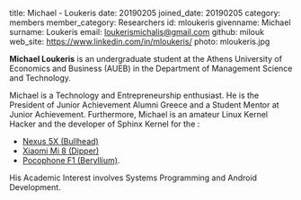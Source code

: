title: Michael - Loukeris
date: 20190205
joined_date: 20190205
category: members
member_category: Researchers
id: mloukeris
givenname: Michael
surname: Loukeris
email: loukerismichalis@gmail.com
github: milouk
web_site: https://www.linkedin.com/in/mloukeris/
photo: mloukeris.jpg

**Michael Loukeris** is an undergraduate student at the Athens University of Economics and Business (AUEB) in the Department of Management Science and Technology.

Michael is a Technology and Entrepreneurship enthusiast. He is the President of Junior Achievement Alumni Greece and a Student Mentor at Junior Achievement.
Furthermore, Michael is an amateur Linux Kernel Hacker and the developer of Sphinx Kernel for the :
* [Nexus 5X (Bullhead)](https://forum.xda-developers.com/nexus-5x/orig-development/kernel-sphinx-kernel-t3786925)
* [Xiaomi Mi 8 (Dipper)](https://forum.xda-developers.com/mi-8/development/kernel-sphinx-kernel-t3843701)
* [Pocophone F1 (Beryllium)](https://forum.xda-developers.com/poco-f1/review/kernel-sphinx-kernel-v1-7-t3861911).

His Academic Interest involves Systems Programming and Android Development.

